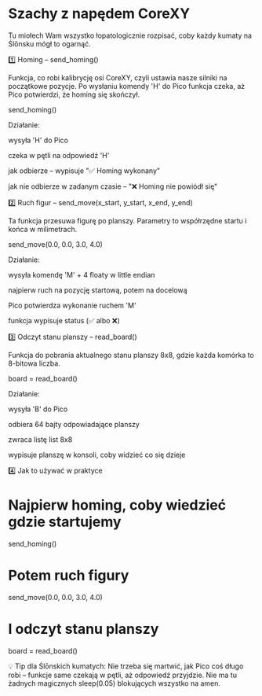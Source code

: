 # Szachy z napędem CoreXY

Tu miołech Wam wszystko łopatologicznie rozpisać, coby każdy kumaty na Ślōnsku mógł to ogarnąć.

1️⃣ Homing – send_homing()

Funkcja, co robi kalibrycję osi CoreXY, czyli ustawia nasze silniki na początkowe pozycje.
Po wysłaniu komendy 'H' do Pico funkcja czeka, aż Pico potwierdzi, że homing się skończył.

send_homing()


Działanie:

wysyła 'H' do Pico

czeka w pętli na odpowiedź 'H'

jak odbierze – wypisuje "✅ Homing wykonany"

jak nie odbierze w zadanym czasie – "❌ Homing nie powiódł się"

2️⃣ Ruch figur – send_move(x_start, y_start, x_end, y_end)

Ta funkcja przesuwa figurę po planszy.
Parametry to współrzędne startu i końca w milimetrach.

send_move(0.0, 0.0, 3.0, 4.0)


Działanie:

wysyła komendę 'M' + 4 floaty w little endian

najpierw ruch na pozycję startową, potem na docelową

Pico potwierdza wykonanie ruchem 'M'

funkcja wypisuje status (✅ albo ❌)

3️⃣ Odczyt stanu planszy – read_board()

Funkcja do pobrania aktualnego stanu planszy 8x8, gdzie każda komórka to 8-bitowa liczba.

board = read_board()


Działanie:

wysyła 'B' do Pico

odbiera 64 bajty odpowiadające planszy

zwraca listę list 8x8

wypisuje planszę w konsoli, coby widzieć co się dzieje

4️⃣ Jak to używać w praktyce
# Najpierw homing, coby wiedzieć gdzie startujemy
send_homing()

# Potem ruch figury
send_move(0.0, 0.0, 3.0, 4.0)

# I odczyt stanu planszy
board = read_board()


💡 Tip dla Ślōnskich kumatych:
Nie trzeba się martwić, jak Pico coś długo robi – funkcje same czekają w pętli, aż odpowiedź przyjdzie. Nie ma tu żadnych magicznych sleep(0.05) blokujących wszystko na amen.